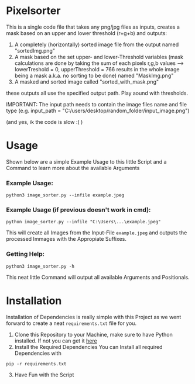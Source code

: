 # Pixelsorter
This is a single code file that takes any png/jpg files as inputs, creates a mask based on an upper and lower threshold (r+g+b) and outputs:

1. A completely (horizontally) sorted image file from the output named "sortedImg.png"
2. A mask based on the set upper- and lower-Threshold variables (mask calculations are done by taking the sum of each pixels r,g,b values --> lowerTreshold = 0, upperThreshold = 766 results in the whole image being a mask a.k.a. no sorting to be done) named "MaskImg.png"
3. A masked and sorted image called "sorted_with_mask.png"


these outputs all use the specified output path. Play aound with thresholds. 

IMPORTANT:
The input path needs to contain the image files name and file type (e.g. input_path = "C:/users/desktop/random_folder/input_image.png")


(and yes, ik the code is slow :(  )


# Usage

Shown below are a simple Example Usage to this little Script and a Command to learn more about the available Arguments
### Example Usage:
```console
python3 image_sorter.py --infile example.jpeg
```
### Example Usage (if previous doesn't work in cmd):
```console
python image_sorter.py --infile "C:\Users\...\example.jpeg"
```

This will create all Images from the Input-File `example.jpeg` and outputs the processed Immages with the Appropiate Suffixes.

### Getting Help:

```console
python3 image_sorter.py -h
```

This neat little Command will output all available Arguments and Positionals.


# Installation

Installation of Dependencies is really simple with this Project as we went forward to create a neat `requirements.txt` file for you.

1. Clone this Repository to your Machine, make sure to have Python installed.
	If not you can get it [here](https://www.python.org/downloads/)
2. Install the Required Dependencies
	You can Install all required Dependencies with
```console
pip -r requirements.txt
```
3. Have Fun with the Script
